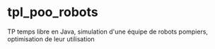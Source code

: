 # tpl_poo_robots
TP temps libre en Java, simulation d'une équipe de robots pompiers, optimisation de leur utilisation
